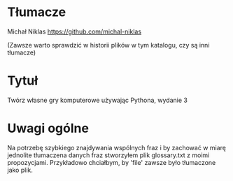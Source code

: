Tłumacze
===========

Michał Niklas https://github.com/michal-niklas


(Zawsze warto sprawdzić w historii plików w tym katalogu, czy są inni tłumacze)

Tytuł
=====

Twórz własne gry komputerowe używając Pythona, wydanie 3


Uwagi ogólne
=============

Na potrzebę szybkiego znajdywania wspólnych fraz i by zachować w miarę jednolite tłumaczena danych fraz stworzyłem plik glossary.txt z moimi propozycjami. Przykładowo chciałbym, by 'file' zawsze było tłumaczone jako plik.
